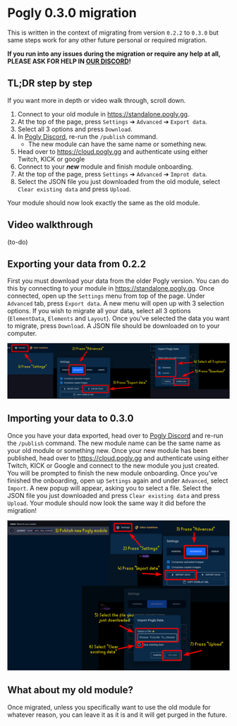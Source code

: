 # Pogly 0.3.0 migration

This is written in the context of migrating from version `0.2.2` to `0.3.0` but same steps work for any other future personal or required migration.

<b>If you run into any issues during the migration or require any help at all, PLEASE ASK FOR HELP IN [OUR DISCORD](https://discord.gg/pogly)!</b>

## TL;DR step by step

If you want more in depth or video walk through, scroll down.

1. Connect to your old module in https://standalone.pogly.gg.
2. At the top of the page, press `Settings` ➔ `Advanced` ➔ `Export data`.
3. Select all 3 options and press `Download`.
4. In [Pogly Discord](https://discord.gg/pogly), re-run the `/publish` command.
   - The new module can have the same name or something new.
5. Head over to https://cloud.pogly.gg and authenticate using either Twitch, KICK or google
6. Connect to your <b>_new_</b> module and finish module onboarding.
7. At the top of the page, press `Settings` ➔ `Advanced` ➔ `Improt data`.
8. Select the JSON file you just downloaded from the old module, select `Clear existing data` and press `Upload`.

Your module should now look exactly the same as the old module.

## Video walkthrough

(to-do)

## Exporting your data from 0.2.2

First you must download your data from the older Pogly version. You can do this by connecting to your module in https://standalone.pogly.gg. Once connected, open up the `Settings` menu from top of the page. Under `Advanced` tab, press `Export data`. A new menu will open up with 3 selection options. If you wish to migrate all your data, select all 3 options (`ElementData`, `Elements` and `Layout`). Once you've selected the data you want to migrate, press `Download`. A JSON file should be downloaded on to your computer.

![export guide](../assets/ExportGuide.png)

## Importing your data to 0.3.0

Once you have your data exported, head over to [Pogly Discord](https://discord.gg/pogly) and re-run the `/publish` command. The new module name can be the same name as your old module or something new. Once your new module has been published, head over to https://cloud.pogly.gg and authenticate using either Twitch, KICK or Google and connect to the new module you just created. You will be prompted to finish the new module onboarding. Once you've finished the onboarding, open up `Settings` again and under `Advanced`, select `Import`. A new popup will appear, asking you to select a file. Select the JSON file you just downloaded and press `Clear existing data` and press `Upload`. Your module should now look the same way it did before the migration!

![import guide](../assets/ImportGuide.png)

## What about my old module?

Once migrated, unless you specifically want to use the old module for whatever reason, you can leave it as it is and it will get purged in the future.

